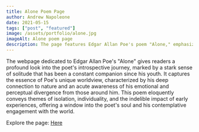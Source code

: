```yaml
---
title: Alone Poem Page
author: Andrew Napoleone
date: 2021-05-15
tags: ["post", "featured"]
image: /assets/portfolio/alone.jpg
imageAlt: Alone poem page
description: The page features Edgar Allan Poe's poem "Alone," emphasizing a deep sense of individuality and separation from others' experiences and feelings from childhood. It highlights the author's unique perception of the world and an inherent solitude that shaped his view and emotional responses to life. The poem touches on themes of isolation, uniqueness, and the profound impact of nature and personal experiences on one's psyche.
---
```


The webpage dedicated to Edgar Allan Poe's "Alone" gives readers a profound look into the poet's introspective journey, marked by a stark sense of solitude that has been a constant companion since his youth. It captures the essence of Poe's unique worldview, characterized by his deep connection to nature and an acute awareness of his emotional and perceptual divergence from those around him. This poem eloquently conveys themes of isolation, individuality, and the indelible impact of early experiences, offering a window into the poet's soul and his contemplative engagement with the world.

Explore the page: [Here](https://andrew-napoelone-alone.netlify.app)